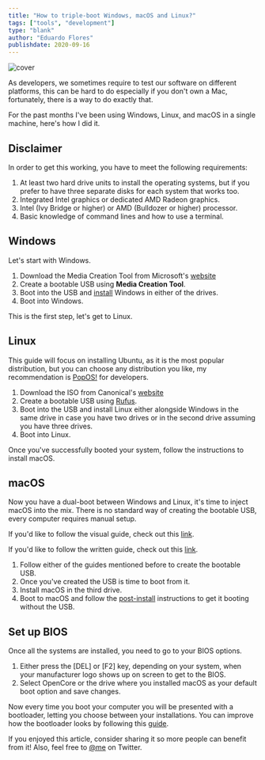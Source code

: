 ```yaml
---
title: "How to triple-boot Windows, macOS and Linux?"
tags: ["tools", "development"]
type: "blank"
author: "Eduardo Flores"
publishdate: 2020-09-16
---
```


![cover](/images/articles/career/tripleboot/header.png)

As developers, we sometimes require to test our software on different platforms, this can be hard to do especially if you don't own a Mac, fortunately, there is a way to do exactly that.

For the past months I've been using Windows, Linux, and macOS in a single machine, here's how I did it.

## Disclaimer

In order to get this working, you have to meet the following requirements:

1. At least two hard drive units to install the operating systems, but if you prefer to have three separate disks for each system that works too.
2. Integrated Intel graphics or dedicated AMD Radeon graphics.
3. Intel (Ivy Bridge or higher) or AMD (Bulldozer or higher) processor.
4. Basic knowledge of command lines and how to use a terminal.

## Windows

Let's start with Windows.

1. Download the Media Creation Tool from Microsoft's [website](https://www.microsoft.com/software-download/windows10)
2. Create a bootable USB using **Media Creation Tool**.
3. Boot into the USB and [install](https://docs.microsoft.com/en-us/windows-hardware/manufacture/desktop/install-windows-from-a-usb-flash-drive) Windows in either of the drives.
4. Boot into Windows.

This is the first step, let's get to Linux.

## Linux

This guide will focus on installing Ubuntu, as it is the most popular distribution, but you can choose any distribution you like, my recommendation is [PopOS!](https://pop.system76.com/) for developers.

1. Download the ISO from Canonical's [website](https://ubuntu.com/download/desktop)
2. Create a bootable USB using [Rufus](https://rufus.ie/).
3. Boot into the USB and install Linux either alongside Windows in the same drive in case you have two drives or in the second drive assuming you have three drives.
4. Boot into Linux.

Once you've successfully booted your system, follow the instructions to install macOS.

## macOS

Now you have a dual-boot between Windows and Linux, it's time to inject macOS into the mix. There is no standard way of creating the bootable USB, every computer requires manual setup.

If you'd like to follow the visual guide, check out this [link](https://youtu.be/eUnVzJsINCI).

If you'd like to follow the written guide, check out this [link](https://dortania.github.io/OpenCore-Install-Guide/).

1. Follow either of the guides mentioned before to create the bootable USB.
2. Once you've created the USB is time to boot from it.
3. Install macOS in the third drive.
4. Boot to macOS and follow the [post-install](https://dortania.github.io/OpenCore-Post-Install/) instructions to get it booting without the USB.

## Set up BIOS

Once all the systems are installed, you need to go to your BIOS options.

1. Either press the [DEL] or [F2] key, depending on your system, when your manufacturer logo shows up on screen to get to the BIOS.
2. Select OpenCore or the drive where you installed macOS as your default boot option and save changes.

Now every time you boot your computer you will be presented with a bootloader, letting you choose between your installations.
You can improve how the bootloader looks by following this [guide](https://dortania.github.io/OpenCore-Post-Install/cosmetic/gui.html).

If you enjoyed this article, consider sharing it so more people can benefit from it! Also, feel free to [@me](https://twitter.com/edfloreshz) on Twitter.
